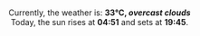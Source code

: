 <p  align="center"><br/>Currently, the weather is: <b> 33°C, <i>overcast clouds</i></b></br>Today, the sun rises at <b>04:51</b> and sets at <b>19:45</b>.</p>